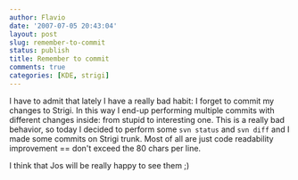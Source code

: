 ```yaml
---
author: Flavio
date: '2007-07-05 20:43:04'
layout: post
slug: remember-to-commit
status: publish
title: Remember to commit
comments: true
categories: [KDE, strigi]
---
```


I have to admit that lately I have a really bad habit: I forget to commit my
changes to Strigi. In this way I end-up performing multiple commits with
different changes inside: from stupid to interesting one.  This is a really
bad behavior, so today I decided to perform some `svn status` and `svn diff`
and I made some commits on Strigi trunk. Most of all are just code readability
improvement == don't exceed the 80 chars per line.

I think that Jos will be really happy to see them ;)

